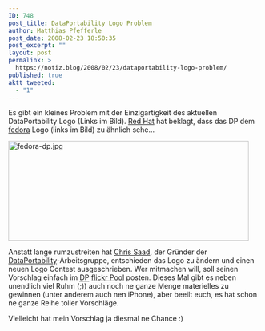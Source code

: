 ```yaml
---
ID: 748
post_title: DataPortability Logo Problem
author: Matthias Pfefferle
post_date: 2008-02-23 18:50:35
post_excerpt: ""
layout: post
permalink: >
  https://notiz.blog/2008/02/23/dataportability-logo-problem/
published: true
aktt_tweeted:
  - "1"
---
```

Es gibt ein kleines Problem mit der Einzigartigkeit des aktuellen DataPortability Logo (Links im Bild). <a href="http://www.redhat.de/">Red Hat</a> hat beklagt, dass das DP dem <a href="http://fedoraproject.org/">fedora</a> Logo (links im Bild) zu ähnlich sehe...

<img src="http://notiz.blog/wp-content/uploads/2008/02/fedora-dp.jpg" alt="fedora-dp.jpg" border="0" width="480" height="200" />

Anstatt lange rumzustreiten hat <a href="http://chrissaad.wordpress.com/2008/02/22/dataportability-logo-competition/">Chris Saad</a>, der Gründer der <a href="http://www.dataportability.org/">DataPortability</a>-Arbeitsgruppe, entschieden das Logo zu ändern und einen neuen Logo Contest ausgeschrieben. Wer mitmachen will, soll seinen Vorschlag einfach im <abbr title="DataPortability">DP</abbr> <a href="http://www.flickr.com/groups/592496@N21/pool/">flickr Pool</a> posten. Dieses Mal gibt es neben unendlich viel Ruhm (;)) auch noch ne ganze Menge materielles zu gewinnen (unter anderem auch nen iPhone), aber beeilt euch, es hat schon ne ganze Reihe toller Vorschläge. 

Vielleicht hat mein Vorschlag ja diesmal ne Chance :)